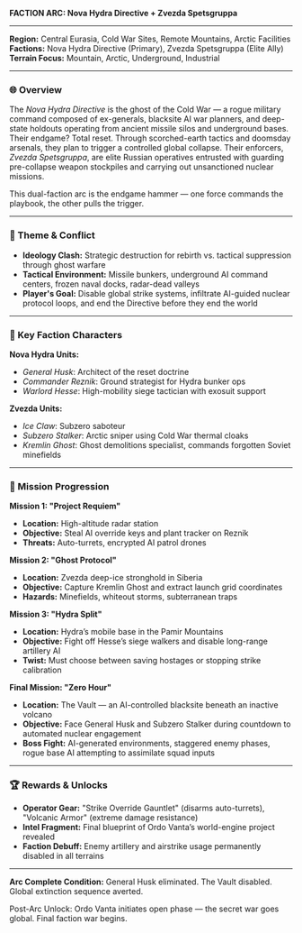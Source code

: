 **FACTION ARC: Nova Hydra Directive + Zvezda Spetsgruppa**

---

**Region:** Central Eurasia, Cold War Sites, Remote Mountains, Arctic Facilities
**Factions:** Nova Hydra Directive (Primary), Zvezda Spetsgruppa (Elite Ally)
**Terrain Focus:** Mountain, Arctic, Underground, Industrial

---

### 🌐 Overview
The *Nova Hydra Directive* is the ghost of the Cold War — a rogue military command composed of ex-generals, blacksite AI war planners, and deep-state holdouts operating from ancient missile silos and underground bases. Their endgame? Total reset. Through scorched-earth tactics and doomsday arsenals, they plan to trigger a controlled global collapse. Their enforcers, *Zvezda Spetsgruppa*, are elite Russian operatives entrusted with guarding pre-collapse weapon stockpiles and carrying out unsanctioned nuclear missions.

This dual-faction arc is the endgame hammer — one force commands the playbook, the other pulls the trigger.

---

### 🧠 Theme & Conflict
- **Ideology Clash:** Strategic destruction for rebirth vs. tactical suppression through ghost warfare
- **Tactical Environment:** Missile bunkers, underground AI command centers, frozen naval docks, radar-dead valleys
- **Player's Goal:** Disable global strike systems, infiltrate AI-guided nuclear protocol loops, and end the Directive before they end the world

---

### 🔑 Key Faction Characters
**Nova Hydra Units:**
- *General Husk*: Architect of the reset doctrine
- *Commander Reznik*: Ground strategist for Hydra bunker ops
- *Warlord Hesse*: High-mobility siege tactician with exosuit support

**Zvezda Units:**
- *Ice Claw*: Subzero saboteur
- *Subzero Stalker*: Arctic sniper using Cold War thermal cloaks
- *Kremlin Ghost*: Ghost demolitions specialist, commands forgotten Soviet minefields

---

### 📜 Mission Progression

**Mission 1: "Project Requiem"**
- **Location:** High-altitude radar station
- **Objective:** Steal AI override keys and plant tracker on Reznik
- **Threats:** Auto-turrets, encrypted AI patrol drones

**Mission 2: "Ghost Protocol"**
- **Location:** Zvezda deep-ice stronghold in Siberia
- **Objective:** Capture Kremlin Ghost and extract launch grid coordinates
- **Hazards:** Minefields, whiteout storms, subterranean traps

**Mission 3: "Hydra Split"**
- **Location:** Hydra’s mobile base in the Pamir Mountains
- **Objective:** Fight off Hesse’s siege walkers and disable long-range artillery AI
- **Twist:** Must choose between saving hostages or stopping strike calibration

**Final Mission: "Zero Hour"**
- **Location:** The Vault — an AI-controlled blacksite beneath an inactive volcano
- **Objective:** Face General Husk and Subzero Stalker during countdown to automated nuclear engagement
- **Boss Fight:** AI-generated environments, staggered enemy phases, rogue base AI attempting to assimilate squad inputs

---

### 🏆 Rewards & Unlocks
- **Operator Gear:** "Strike Override Gauntlet" (disarms auto-turrets), "Volcanic Armor" (extreme damage resistance)
- **Intel Fragment:** Final blueprint of Ordo Vanta’s world-engine project revealed
- **Faction Debuff:** Enemy artillery and airstrike usage permanently disabled in all terrains

---

**Arc Complete Condition:**
General Husk eliminated. The Vault disabled. Global extinction sequence averted.

Post-Arc Unlock: Ordo Vanta initiates open phase — the secret war goes global. Final faction war begins.

